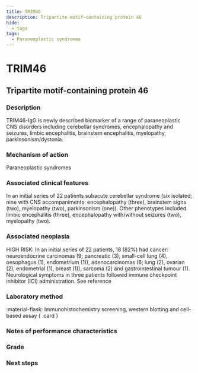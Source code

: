 ```yaml
---
title: TRIM46
description: Tripartite motif-containing protein 46
hide:
  - tags
tags:
  - Paraneoplastic syndromes
---
```


# TRIM46

## **Tripartite motif-containing protein 46**

### Description
TRIM46-IgG is newly described biomarker of a range of paraneoplastic CNS disorders  including cerebellar syndromes, encephalopathy and seizures, limbic encephalitis, brainstem encephalitis, myelopathy, parkinsonism/dystonia.

### Mechanism of action
Paraneoplastic syndromes

### Associated clinical features
In an initial series of 22 patients subacute cerebellar syndrome (six isolated; nine with CNS accompaniments: encephalopathy (three), brainstem signs (two), myelopathy (two), parkinsonism (one)). Other phenotypes included limbic encephalitis (three), encephalopathy with/without seizures (two), myelopathy (two). 

### Associated neoplasia
HIGH RISK: In an initial series of 22 patients,  18 (82%) had cancer: neuroendocrine carcinomas (9; pancreatic (3), small-cell lung (4), oesophagus (1), endometrium (1)), adenocarcinomas (6; lung (2), ovarian (2), endometrial (1), breast (1)), sarcoma (2) and gastrointestinal tumour (1). Neurological symptoms in three patients followed immune checkpoint inhibitor (ICI) administration. See reference

### Laboratory method
<div class="grid" markdown>

:material-flask: Immunohistochemistry screening, western blotting and cell-based assay
{ .card }

</div>

### Notes of performance characteristics

### Grade

### Next steps


[^1]: Valencia-Sanchez C, Knight AM, Hammami MB, Guo Y, Mills JR, Kryzer TJ, Piquet AL, Amin A, Heinzelmann M, Lucchinetti CF, Lennon VA, McKeon A, Pittock SJ, Dubey D. Characterisation of TRIM46 autoantibody-associated paraneoplastic neurological syndrome. J Neurol Neurosurg Psychiatry. 2022 Feb;93(2):196-200. 

